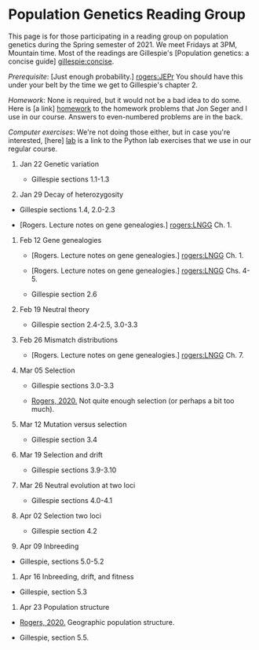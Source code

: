 # Population Genetics Reading Group

This page is for those participating in a reading group on population
genetics during the Spring semester of 2021. We meet Fridays at 3PM,
Mountain time. Most of the readings are Gillespie's
[Population genetics: a concise guide] [gillespie:concise].

*Prerequisite*: [Just enough probability.] [rogers:JEPr] You
should have this under your belt by the time we get to Gillespie's
chapter 2.

*Homework*: None is required, but it would not be a bad idea to do
 some. Here is [a link] [homework] to the homework problems that Jon
 Seger and I use in our course. Answers to even-numbered problems are
 in the back.

*Computer exercises*: We're not doing those either, but in case you're
 interested, [here] [lab] is a link to the Python lab exercises that
 we use in our regular course.


1. Jan 22 Genetic variation

   * Gillespie sections 1.1-1.3

1. Jan 29 Decay of heterozygosity

  * Gillespie sections 1.4, 2.0-2.3

  * [Rogers. Lecture notes on gene genealogies.] [rogers:LNGG] Ch. 1.

1. Feb 12 Gene genealogies

   * [Rogers. Lecture notes on gene genealogies.] [rogers:LNGG] Ch. 1.

   * [Rogers. Lecture notes on gene genealogies.] [rogers:LNGG] Chs. 4-5.

   * Gillespie section 2.6

1. Feb 19 Neutral theory

   * Gillespie section 2.4-2.5, 3.0-3.3

1. Feb 26 Mismatch distributions

   * [Rogers. Lecture notes on gene genealogies.] [rogers:LNGG] Ch. 7.

1. Mar 05 Selection 

   * Gillespie sections 3.0-3.3

   * [Rogers, 2020.](seln.pdf) Not quite enough
     selection (or perhaps a bit too much).

1. Mar 12 Mutation versus selection

   * Gillespie section 3.4

1. Mar 19 Selection and drift

   * Gillespie sections 3.9-3.10

1. Mar 26 Neutral evolution at two loci

   * Gillespie sections 4.0-4.1

1. Apr 02 Selection two loci

   * Gillespie section 4.2

1. Apr 09 Inbreeding

  *  Gillespie, sections 5.0-5.2

1. Apr 16 Inbreeding, drift, and fitness

  *  Gillespie, section 5.3

1. Apr 23 Population structure

  * [Rogers, 2020.](popstruc.pdf) Geographic population
    structure.
  
  * Gillespie, section 5.5.

[rogers:JEPr]:
http://content.csbs.utah.edu/~rogers/pubs/Rogers-JEP.pdf

[rogers:LNGG]:
ggeneal.pdf

[gillespie:concise]:
https://www.amazon.com/Population-Genetics-John-H-Gillespie/dp/0801880092

[homework]:
https://content.csbs.utah.edu/~rogers/ant5221/homework/homework.pdf

[lab]:
https://content.csbs.utah.edu/~rogers/ant5221/lab/index.php
